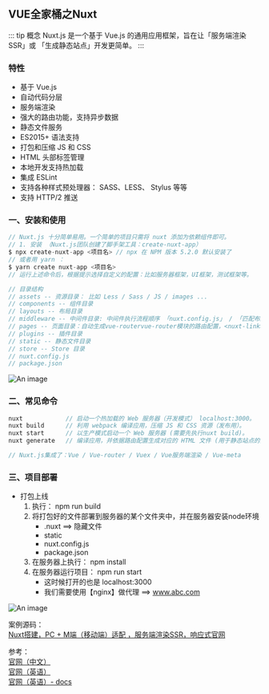 ## VUE全家桶之Nuxt
::: tip 概念
Nuxt.js 是一个基于 Vue.js 的通用应用框架，旨在让「服务端渲染SSR」或 「生成静态站点」开发更简单。
:::

### 特性
+ 基于 Vue.js
+ 自动代码分层
+ 服务端渲染
+ 强大的路由功能，支持异步数据
+ 静态文件服务
+ ES2015+ 语法支持
+ 打包和压缩 JS 和 CSS
+ HTML 头部标签管理
+ 本地开发支持热加载
+ 集成 ESLint
+ 支持各种样式预处理器： SASS、LESS、 Stylus 等等
+ 支持 HTTP/2 推送

### 一、安装和使用
```js
// Nuxt.js 十分简单易用。一个简单的项目只需将 nuxt 添加为依赖组件即可。
// 1. 安装 （Nuxt.js团队创建了脚手架工具：create-nuxt-app）
$ npx create-nuxt-app <项目名> // npx 在 NPM 版本 5.2.0 默认安装了
// 或者用 yarn ：
$ yarn create nuxt-app <项目名>
// 运行上述命令后，根据提示选择自定义的配置：比如服务器框架，UI框架，测试框架等。

// 目录结构
// assets -- 资源目录： 比如 Less / Sass / JS / images ...
// components -- 组件目录
// layouts -- 布局目录
// middleware -- 中间件目录: 中间件执行流程顺序 「nuxt.config.js」 / 「匹配布局」 / 「匹配页面」
// pages -- 页面目录：自动生成vue-routervue-router模块的路由配置，<nuxt-link>
// plugins -- 插件目录
// static -- 静态文件目录
// store -- Store 目录
// nuxt.config.js
// package.json

```

<!-- <img src="~@/nuxt_1.png"> -->
![An image](~@/nuxt_1.png)

### 二、常见命令
```js
nuxt	        // 启动一个热加载的 Web 服务器（开发模式） localhost:3000。
nuxt build	    // 利用 webpack 编译应用，压缩 JS 和 CSS 资源（发布用）。
nuxt start	    // 以生产模式启动一个 Web 服务器 (需要先执行nuxt build)。
nuxt generate	// 编译应用，并依据路由配置生成对应的 HTML 文件 (用于静态站点的部署)。

// Nuxt.js集成了：Vue / Vue-router / Vuex / Vue服务端渲染 / Vue-meta
```

### 三、项目部署
+ 打包上线
	1. 执行： npm run build
	2. 将打包好的文件部署到服务器的某个文件夹中，并在服务器安装node环境
		+ .nuxt ==> 隐藏文件
		+ static
		+ nuxt.config.js
		+ package.json
	3. 在服务器上执行： npm install
	4. 在服务器运行项目： npm run start
		+ 这时候打开的也是 localhost:3000
		+ 我们需要使用【nginx】做代理 ==> www.abc.com

![An image](~@/nuxt_2.png)


案例源码：<br />
<a href="https://github.com/bobo88/nuxt-web" target="_blank">Nuxt搭建，PC + M端（移动端）适配 ，服务端渲染SSR，响应式官网</a><br />

参考：<br />
<a href="https://www.nuxtjs.cn/" target="_blank">官网（中文）</a><br />
<a href="https://nuxtjs.org/" target="_blank">官网（英语）</a><br />
<a href="https://nuxtjs.org/docs/get-started/installation" target="_blank">官网（英语）- docs</a><br />
